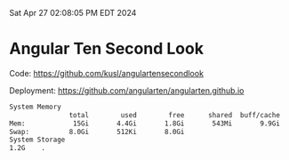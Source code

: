 Sat Apr 27 02:08:05 PM EDT 2024

# Angular Ten Second Look

Code: https://github.com/kusl/angulartensecondlook

Deployment: https://github.com/angularten/angularten.github.io

```bash
System Memory
               total        used        free      shared  buff/cache   available
Mem:            15Gi       4.4Gi       1.8Gi       543Mi       9.9Gi        10Gi
Swap:          8.0Gi       512Ki       8.0Gi
System Storage
1.2G	.
```
